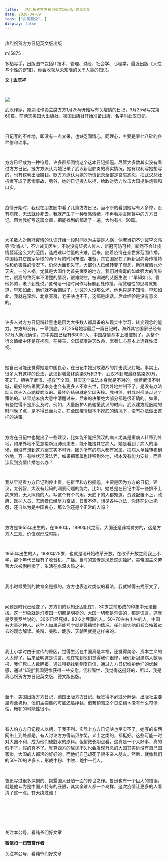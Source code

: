 ```yaml
---
title:   热烈祝贺方方日记英文版出版-曲高和众
date: 2020-04-09
tags: ["曲高和众", ]
display: false
---
```



## 



热烈祝贺方方日记英文版出版




m15875




多栖写手，出版图书包括IT技术，管理、财经、社会学、心理学。最近出版《人性与个性的逻辑》，你会收获从未知晓的关于人类的知识。


**文 | 孟庆祥&nbsp;**



&nbsp;

<img class="rich_pages js_insertlocalimg" data-ratio="0.76875" data-s="300,640" src="https://mmbiz.qpic.cn/mmbiz_jpg/fxGMiaL5Zj1iaGFDUJ1XicUYKoZCqjBxn8VSlZRLJ72ia2ZibWWIqiahVqiaN6q3ktOxbic8P5t8zhjbhibZicnVeNGicQnhQ/640?wx_fmt=jpeg" data-type="jpeg" data-w="640" style=""/>

武汉作家，原湖北作协主席方方1月25号开始写有关疫情的日记，3月25号写完第60篇。前两天美国大出版社，德国出版社开始准备出版，名字叫武汉日记。

&nbsp;

日记写的不咋地，即没有一点文采，也缺乏同情心，同理心，主要是零七八碎的各种惨和琐事。

&nbsp;

方方已经成为一种符号，许多群都围绕这个这本日记撕逼。尽管大多数其实没有看过方方日记。挺方方派认为她记录了武汉新冠肺炎的真实情况，她有权利写她想写的，也有权利出版赚钱。贬方方派认为她的所谓记录全部是哀哀怨怨，把武汉悲壮抗疫写成了悲惨事故，另外，她的日记授人以柄，给敌对势力攻击大国提供炮弹和口实。

&nbsp;

疫情开始时，我也在朋友圈中看了几篇方方日记。当不断的看到她写有人多惨，没有病床，无法就诊死去。我就产生了一种反感情绪，不再看朋友圈群中的方方日记。因为我好写这篇文章，把能找到的都读了一遍，大约有4、50篇。

&nbsp;

大多数人对新冠疫情的认识开始一段时间以为主要是人祸，倘若当初不训诫李文亮等“吹哨人”，不训诫艾医生，不说没有证据人传人，新冠可防可控，断然不会让疫情蔓延这么大的范围，造成难以估量的灾难。后来，随着疫情在全世界范围传播，中国给其它国家争取的两个月的时间布控，准备，其它国家在了解新冠病毒传播特性和危害性的情况下，仍然大面积失守。大部分人已经转变了观念，新冠疫情九分天灾，一分人祸。尤其是大国作为首先爆发的地方，我们对病毒的如此强大的传染性，很高的致死率不清楚的情况，很难防控。被训诫的艾医生说：“早知如此，管他妈的，老子到处说。”这句话一段时间作为标题到处传播。稍微理性的思考就知道，早知如此，他们就不会训诫了，训诫的人没那么坏，他也只是不知情。早知如此，我就在深圳、北京买房，老子啥也不干，这都是废话。后此经验是没有意义的。

&nbsp;

许多人对方方日记粉转黑也是因为大多数人都具备的从现实中学习、转变观念的能力。方方却没有，一犟到底。3月25号她写最后一篇日记时，海外其它国家已经有37万人新冠确诊，其中美国已经有68000人，中国疫情基本上被控制了。从整个行文情绪中还是在抱怨，在哭丧，全国抗疫逆天改命、医者仁心基本上选择性漠视。

&nbsp;

她自己可能还觉得她是中国良心，在日记中她没敢激烈的抨击武汉封城。事实上，很多人有这样的说法，武汉封城最终感染8万死3千，武汉不封城最终感染20万，死2千。牺牲了武汉、拯救了全国。其实这个说法本身就是不对的，倘若武汉不封城，最好的结果武汉本身也会有更多人不幸去世，因为外地控制不了，是没有办法动员医护人员驰援武汉的。最坏的结果就是全国失控。我相信，封城时推演过这个策略的。从早期麻痹大意中清醒过来，后来的决策绝大部分都是很正确的。如果，有些觉得不是那么及时，例如，大量医护人员驰援武汉的时间，武汉建方舱医院的时间晚了点，是不得已而为之。在全国疫情根本不摸底的情况下，没有办法做出这样的决策。

&nbsp;

方方在日记中也提出了一些建议，比如能不能把武汉的病人尤其是重病人转移到外地，如果外地不愿意接新冠肺炎患者，能不能接其它病人。她是看到了病人的凄惨，但没有想到这方案其实不可行，因为所有的病人都有家属，把病人单独转移到外地，万一有啥状况没法弄，如果把家属也转移到外地，根本没有能力安排，而且涉及到疫情传播怎么办？

&nbsp;

我从早期看方方日记到停止看，在群里和方粉撕逼。主要是因为方方的日记，建议，太弱智，太没有起码的洞察问题的能力。比如，她总是在日记中写一些排不上病床的，无人照顾的人。写这个有个鸟用，天底下的人都知道，资源配置不上，政府、医护人员、志愿者已经尽力奋战，日夜不停，想尽各种办法，你还在边上抱怨，还自以为是中国良心，那么你还是个正常的人吗？

&nbsp;

方方是1955年出生的，在1980年，1990年代之前，大国还是非常贫穷的，这是方方人生观、价值观形成时期。

&nbsp;

1955年出生的人，1980年25岁，也就是刚开始改革开放。在改革开放之前我上小学，那个年代已经有了收音机、广播。当时的宣传是风景这边独好，美帝国主义劳苦大众被剥削惨了，生活在水深火热之中。

&nbsp;

我小时候受到的教育全是假的。方方也表达过类似的看法，我就懒得去找原文了。

&nbsp;

问题是时代已经变了，方方们的认知还固化在2、30岁之前形成的印象中无法自拔。这一印象就是灯塔国一切都是明亮的，大国一切都是荒谬的，都是谎言。这就是罗曼罗兰说的，30岁已经死掉，80岁才埋葬的人。50~70左右出生的人，中国有大量这种人。这种人如果还能写字就是最糟糕的情况，任何现实他们都会按着过去的观念解读。美粉、美吹、跪族、天朝黑就是这样来的。

&nbsp;

我上小学时由于宣传的原因，觉得生活在中国真是幸福，还觉得美帝、资本主义的人太惨了。后来证明这是谎言。现在轮到他们觉得我们很惨，我们新冠患病人数瞒报，我们死亡人数瞒报。通过甩锅找到制度自信，通过方方日记维护他们的优越感，通过“知道”我国更惨获得一些安慰。恍若隔世，我觉得这挺好的，所以，我是真心祝贺方方日记英文版、德文版出版。

&nbsp;

至于，美国出版方方日记，德国出版方方日记。我觉得不必过分解读，出版社主要是商业机构，他们主要目的可能还是挣钱。但我预测这个日记根本没有什么可读性，畅销的可能性很小。

&nbsp;

有人怕方方日记授人以柄，于我不利。实际上方方日记啥也坐实不了，她写的东西网络上到处都是。有人讨论方方得诺贝尔奖，义士之类的，都挺好。这些可能一时对大国不利，成为他们破脏水的原料。但稍微长期点看，这真是一个大好事，真的假不了，假的真不了。就算西方的屁民不久也会发现万恶的大国其实远没有自己国家惨，大国的人都活的好好的，而他们自己却死了很多亲人朋友。然后，就像我们的50~70的许多人，形成中粉、中吹、跪中一代人。

&nbsp;

鲁迅写过很多深刻的、揭露国人丑陋一面的传世之作。鲁迅也有一个巨大的错误，就是他认为是中国人特有的丑陋，其实全球人都一个鸟样，这次疫情让更多的人看清了这一点。苍天绕过谁！

&nbsp;

&nbsp;

&nbsp;



关注本公号，看纯爷们好文章


**微信扫一扫赞赏作者**






关注本公号，看纯爷们好文章